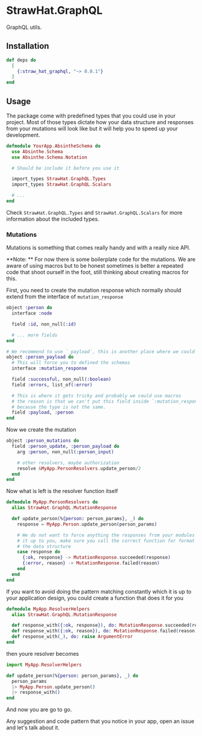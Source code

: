 # StrawHat.GraphQL

GraphQL utils.

## Installation

```elixir
def deps do
  [
    {:straw_hat_graphql, "~> 0.0.1"}
  ]
end
```

## Usage

The package come with predefined types that you could use in your project.
Most of those types dictate how your data structure and responses from your
mutations will look like but it will help you to speed up your development.

```elixir
defmodule YourApp.AbsintheSchema do
  use Absinthe.Schema
  use Absinthe.Schema.Notation

  # Should be include it before you use it

  import_types StrawHat.GraphQL.Types
  import_types StrawHat.GraphQL.Scalars

  # ...
end
```

Check `StrawHat.GraphQL.Types` and `StrawHat.GraphQL.Scalars` for more
information about the included types.

### Mutations

Mutations is something that comes really handy and with a really nice API.

**Note: ** For now there is some boilerplate code for the mutations. We are
aware of using macros but to be honest sometimes is better a repeated code
that shoot ourself in the foot, still thinking about creating macros for this.

First, you need to create the mutation response which normally should extend
from the interface of `mutation_response`

```elixir
object :person do
  interface :node

  field :id, non_null(:id)

  # ... more fields
end

# We recommend to use `_payload`, this is another place where we could macros
object :person_payload do
  # This will force you to defined the schemas
  interface :mutation_response

  field :successful, non_null(:boolean)
  field :errors, list_of(:error)

  # This is where it gets tricky and probably we could use macros
  # the reason is that we can't put this field inside `:mutation_response`
  # because the type is not the same.
  field :payload, :person
end
```

Now we create the mutation

```elixir
object :person_mutations do
  field :person_update, :person_payload do
    arg :person, non_null(:person_input)

    # other resolvers, maybe authorization
    resolve &MyApp.PersonResolvers.update_person/2
  end
end
```

Now what is left is the resolver function itself

```elixir
defmodule MyApp.PersonResolvers do
  alias StrawHat.GraphQL.MutationResponse

  def update_person(%{person: person_params}, _) do
    response = MyApp.Person.update_person(person_params)

    # We do not want to force anything the responses from your modules
    # it up to you, make sure you call the correct function for format
    # the data structure
    case response do
      {:ok, response} -> MutationResponse.succeeded(response)
      {:error, reason} -> MutationResponse.failed(reason)
    end
  end
end
```

If you want to avoid doing the pattern matching constantly which it is up to your
application design, you could create a function that does it for you

```elixir
defmodule MyApp.ResolverHelpers
  alias StrawHat.GraphQL.MutationResponse

  def response_with({:ok, response}), do: MutationResponse.succeeded(response)
  def response_with({:ok, reason}), do: MutationResponse.failed(reason)
  def response_with(_), do: raise ArgumentError
end
```

then youre resolver becomes

```elixir
import MyApp.ResolverHelpers

def update_person(%{person: person_params}, _) do
  person_params
  |> MyApp.Person.update_person()
  |> response_with()
end
```

And now you are go to go.

Any suggestion and code pattern that you notice in your app, open an issue
and let's talk about it.
